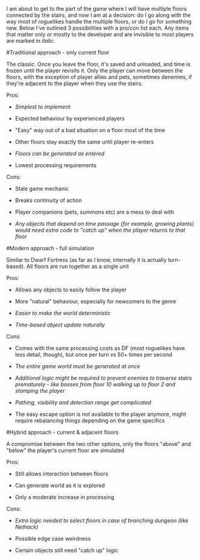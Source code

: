 
I am about to get to the part of the game where I will have multiple floors connected by the stairs, and now I am at a decision: do I go along with the way most of roguelikes handle the multiple floors, or do I go for something new. Below I've outlined 3 possibilities with a pro/con list each. Any items that matter only or mostly to the developer and are invisible to most players are marked in _italic._

#Traditional approach - only current floor 

The classic. Once you leave the floor, it's saved and unloaded, and time is frozen until the player revisits it. Only the player can move between the floors, with the exception of player allies and pets, sometimes denemies, if they're adjacent to the player when they use the stairs.

Pros:

* _Simplest to implement_

* Expected behaviour by experienced players

* "Easy" way out of a bad situation on a floor most of the time

* Other floors stay exactly the same until player re-enters

* _Floors can be generated as entered_

* Lowest processing requirements

Cons:

* Stale game mechanic

* Breaks continuity of action

* Player companions (pets, summons etc) are a mess to deal with

* _Any objects that depend on time passage (for example, growing plants) would need extra code to "catch up" when the player returns to that floor_

#Modern approach - full simulation

Similar to Dwarf Fortress (as far as I know, internally it is actually turn-based). All floors are run together as a single unit


Pros:

* Allows any objects to easily follow the player 

* More "natural" behaviour, especially for newcomers to the genre

* _Easier to make the world deterministic_

* _Time-based object update naturally_

Cons:

* Comes with the same processing costs as DF (most roguelikes have less detail, though), but once per turn vs 50+ times per second

* _The entire game world must be generated at once_ 

* _Additional logic might be required to prevent enemies to traverse stairs prematurely - like bosses from floor 10 walking up to floor 2 and stomping the player_

* _Pathing, visibility and detection range get complicated_

* The easy escape option is not available to the player anymore, might require rebalancing things depending on the game specifics

#Hybrid approach - current & adjacent floors

A compromise between the two other options, only the floors "above" and "below" the player's current floor are simulated

Pros:

* Still allows interaction between floors

* Can generate world as it is explored

* Only a moderate increase in processing

Cons:

* _Extra logic needed to select floors in case of branching dungeon (like Nethack)_

* Possible edge case weirdness

* Certain objects still need "catch up" logic
